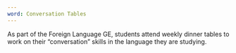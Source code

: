 ```yaml
---
word: Conversation Tables
---
```


As part of the Foreign Language GE, students attend weekly dinner tables to work on their “conversation” skills in the language they are studying.
